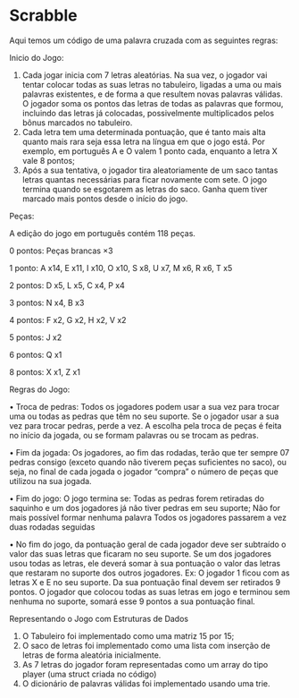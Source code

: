 # Scrabble

Aqui temos um código de uma palavra cruzada com as seguintes regras:

Inicio do Jogo:
1. Cada jogar inicia com 7 letras aleatórias. Na sua vez, o jogador vai tentar
colocar todas as suas letras no tabuleiro, ligadas a uma ou mais palavras
existentes, e de forma a que resultem novas palavras válidas. O jogador
soma os pontos das letras de todas as palavras que formou, incluindo das
letras já colocadas, possivelmente multiplicados pelos bônus marcados no
tabuleiro.
2. Cada letra tem uma determinada pontuação, que é tanto mais alta quanto
mais rara seja essa letra na língua em que o jogo está. Por exemplo, em
português A e O valem 1 ponto cada, enquanto a letra X vale 8 pontos;
3. Após a sua tentativa, o jogador tira aleatoriamente de um saco tantas
letras quantas necessárias para ficar novamente com sete. O jogo termina
quando se esgotarem as letras do saco. Ganha quem tiver marcado mais
pontos desde o início do jogo.

Peças:

A edição do jogo em português contém 118 peças.

0 pontos: Peças brancas ×3

1 ponto: A x14, E x11, I x10, O x10, S x8, U x7, M x6, R x6, T x5

2 pontos: D x5, L x5, C x4, P x4

3 pontos: N x4, B x3

4 pontos: F x2, G x2, H x2, V x2

5 pontos: J x2

6 pontos: Q x1

8 pontos: X x1, Z x1

Regras do Jogo:

• Troca de pedras: Todos os jogadores podem usar a sua vez para trocar
uma ou todas as pedras que têm no seu suporte. Se o jogador usar a sua
vez para trocar pedras, perde a vez. A escolha pela troca de peças é feita
no início da jogada, ou se formam palavras ou se trocam as pedras.

• Fim da jogada: Os jogadores, ao fim das rodadas, terão que ter sempre 07
pedras consigo (exceto quando não tiverem peças suficientes no saco), ou
seja, no final de cada jogada o jogador “compra” o número de peças que
utilizou na sua jogada.

• Fim do jogo: O jogo termina se: Todas as pedras forem retiradas do
saquinho e um dos jogadores já não tiver pedras em seu suporte; Não for
mais possível formar nenhuma palavra Todos os jogadores passarem a vez
duas rodadas seguidas

• No fim do jogo, da pontuação geral de cada jogador deve ser subtraído
o valor das suas letras que ficaram no seu suporte. Se um dos jogadores
usou todas as letras, ele deverá somar à sua pontuação o valor das letras
que restaram no suporte dos outros jogadores. Ex: O jogador 1 ficou com
as letras X e E no seu suporte. Da sua pontuação final devem ser retirados
9 pontos. O jogador que colocou todas as suas letras em jogo e terminou
sem nenhuma no suporte, somará esse 9 pontos a sua pontuação final.

Representando o Jogo com Estruturas de Dados
1. O Tabuleiro foi implementado como uma matriz 15 por 15;
2. O saco de letras foi implementado como uma lista com inserção de letras de forma aleatória inicialmente.
3. As 7 letras do jogador foram representadas como um array do tipo player (uma struct criada no código)
4. O dicionário de palavras válidas foi implementado usando uma trie.

